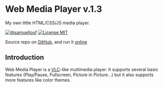 # Web Media Player v.1.3
My own little HTML/CSS/JS media player.

[![@samuellouf](https://img.shields.io/badge/author-SamuelLouf-lightgray.svg)](https://github.com/samuellouf/WebMediaPlayer)
[![License MIT](https://img.shields.io/badge/license-MIT-blue.svg)](https://opensource.org/licenses/MIT)

Source repo on [GitHub](https://github.com/samuellouf/WebMediaPlayer), and run it [online](https://samuellouf.github.io/WebMediaPlayer/player)

## Introduction

Web Media Player is a [VLC](https://www.videolan.org/)-like multimedia player.
It supports several basic features (Play/Pause, Fullscreen, Picture in Picture...) but it also supports more features like color themes.

